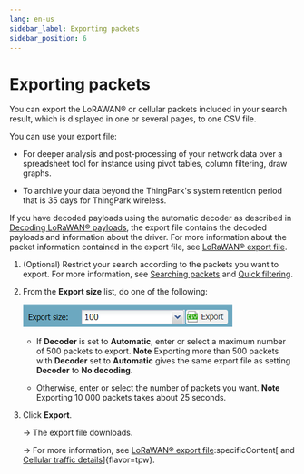 ```yaml
---
lang: en-us
sidebar_label: Exporting packets
sidebar_position: 6
---
```


# Exporting packets

You can export the LoRAWAN® or
cellular packets included in your search result, which is
displayed in one or several pages, to one CSV file.

You can use your export file:

- For deeper analysis and post-processing of your network data over a
  spreadsheet tool for instance using pivot tables, column filtering,
  draw graphs.

- To archive your data beyond the ThingPark's system retention period
  that is 35 days for ThingPark wireless.

If you have decoded payloads using the automatic decoder as described in
[Decoding LoRaWAN® payloads](analyzing/decode-lorawan-payload.md), the
export file contains the decoded payloads and information about the
driver. For more information about the packet information contained in
the export file, see [LoRaWAN® export
file](lorawan-traffic/lorawan-export-file.md).

1.  (Optional) Restrict your search according to the packets you want to
    export. For more information, see [Searching
    packets](filtering/search-packets.md) and [Quick
    filtering](filtering/quick-filtering.md).

2.  From the **Export size** list, do one of the following:
    
    ![](./_images/export.png)

    - If **Decoder** is set to **Automatic**, enter or select a maximum
      number of 500 packets to export. **Note** Exporting more than 500
      packets with **Decoder** set to **Automatic** gives the same
      export file as setting **Decoder** to **No decoding**.

    - Otherwise, enter or select the number of packets you want.
      **Note** Exporting 10 000 packets takes about 25 seconds.

3.  Click **Export**.

    -\> The export file downloads.

    -\> For more information, see [LoRaWAN® export
    file](lorawan-traffic/lorawan-export-file.md):specificContent[ and [Cellular traffic
    details](cellular-traffic-tpw/cellular-traffic-details.md)]{flavor=tpw}.
